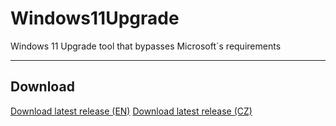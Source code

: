 # Windows11Upgrade
Windows 11 Upgrade tool that bypasses Microsoft´s requirements

----

## Download
[Download latest release (EN)](https://github.com/coofcookie/Windows11Upgrade/releases/download/1.0.0/Windows11Upgrade_EN.zip)
[Download latest release (CZ)](https://github.com/coofcookie/Windows11Upgrade/releases/download/1.0.0/Windows11Upgrade_CZ.zip)
